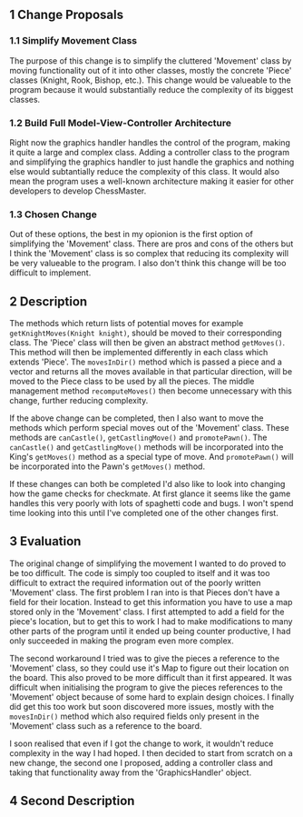 ## 1 Change Proposals

### 1.1 Simplify Movement Class

The purpose of this change is to simplify the cluttered 'Movement' class by moving functionality out of it into other classes, mostly the concrete 'Piece' classes (Knight, Rook, Bishop, etc.). This change would be valueable to the program because it would substantially reduce the complexity of its biggest classes. 

### 1.2 Build Full Model-View-Controller Architecture

Right now the graphics handler handles the control of the program, making it quite a large and complex class. Adding a controller class to the program and simplifying the graphics handler to just handle the graphics and nothing else would subtantially reduce the complexity of this class. It would also mean the program uses a well-known architecture making it easier for other developers to develop ChessMaster.

### 1.3 Chosen Change

Out of these options, the best in my opionion is the first option of simplifying the 'Movement' class. There are pros and cons of the others but I think the 'Movement' class is so complex that reducing its complexity will be very valueable to the program. I also don't think this change will be too difficult to implement.

## 2 Description

The methods which return lists of potential moves for example `getKnightMoves(Knight knight)`, should be moved to their corresponding class. The 'Piece' class will then be given an abstract method `getMoves()`. This method will then be implemented differently in each class which extends 'Piece'. The `movesInDir()` method which is passed a piece and a vector and returns all the moves available in that particular direction, will be moved to the Piece class to be used by all the pieces. The middle management method `recomputeMoves()` then become unnecessary with this change, further reducing complexity.

If the above change can be completed, then I also want to move the methods which perform special moves out of the 'Movement' class. These methods are `canCastle()`, `getCastlingMove()` and `promotePawn()`. The `canCastle()` and `getCastlingMove()` methods will be incorporated into the King's `getMoves()` method as a special type of move. And `promotePawn()` will be incorporated into the Pawn's `getMoves()` method.

If these changes can both be completed I'd also like to look into changing how the game checks for checkmate. At first glance it seems like the game handles this very poorly with lots of spaghetti code and bugs. I won't spend time looking into this until I've completed one of the other changes first.

## 3 Evaluation

The original change of simplifying the movement I wanted to do proved to be too difficult. The code is simply too coupled to itself and it was too difficult to extract the required information out of the poorly written 'Movement' class. The first problem I ran into is that Pieces don't have a field for their location. Instead to get this information you have to use a map stored only in the 'Movement' class. I first attempted to add a field for the piece's location, but to get this to work I had to make modifications to many other parts of the program until it ended up being counter productive, I had only succeeded in making the program even more complex. 

The second workaround I tried was to give the pieces a reference to the 'Movement' class, so they could use it's Map to figure out their location on the board. This also proved to be more difficult than it first appeared. It was difficult when initialising the program to give the pieces references to the 'Movement' object because of some hard to explain design choices. I finally did get this too work but soon discovered more issues, mostly with the `movesInDir()` method which also required fields only present in the 'Movement' class such as a reference to the board.

I soon realised that even if I got the change to work, it wouldn't reduce complexity in the way I had hoped. I then decided to start from scratch on a new change, the second one I proposed, adding a controller class and taking that functionality away from the 'GraphicsHandler' object.

## 4 Second Description 




